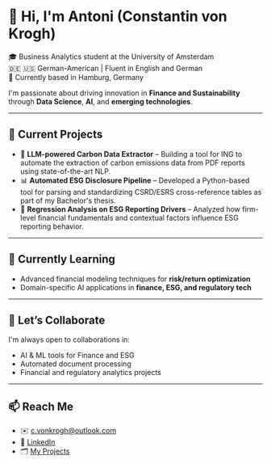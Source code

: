 # 👋 Hi, I'm Antoni (Constantin von Krogh)

🎓 Business Analytics student at the University of Amsterdam  
🇩🇪 🇺🇸 German-American | Fluent in English and German  
📍 Currently based in Hamburg, Germany  

I'm passionate about driving innovation in **Finance and Sustainability** through **Data Science**, **AI**, and **emerging technologies**.

---

## 🔭 Current Projects
- 🤖 **LLM-powered Carbon Data Extractor** – Building a tool for ING to automate the extraction of carbon emissions data from PDF reports using state-of-the-art NLP.
- 📊 **Automated ESG Disclosure Pipeline** – Developed a Python-based tool for parsing and standardizing CSRD/ESRS cross-reference tables as part of my Bachelor's thesis.
- 🧮 **Regression Analysis on ESG Reporting Drivers** – Analyzed how firm-level financial fundamentals and contextual factors influence ESG reporting behavior.

---

## 🌱 Currently Learning
- Advanced financial modeling techniques for **risk/return optimization**  
- Domain-specific AI applications in **finance, ESG, and regulatory tech**

---

## 🤝 Let’s Collaborate
I'm always open to collaborations in:
- AI & ML tools for Finance and ESG
- Automated document processing
- Financial and regulatory analytics projects

---

## 📫 Reach Me
- ✉️ [c.vonkrogh@outlook.com](mailto:c.vonkrogh@outlook.com)
- 💼 [LinkedIn](https://www.linkedin.com/in/constantin-von-krogh/)
- 🗂️ [My Projects](https://github.com/constantinvonkrogh)
